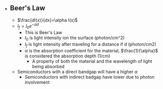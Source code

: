  - ## Beer's Law
	 - $\frac{dI(x)}{dx}=\alpha I(x)$
	 - $I_{f}=I_{0}e^{-\alpha d}$
		 - This is Beer's Law
		 - $I_{0}$ is light intensity ion the surface (photon/cm^2)
		 - $I_{f}$ is light intensity after traveling for a distance if d (photon/cm2)
		 - $\alpha$ is the absorption coefficient for the material, $\frac{1}{\alpha}$ is considered the absorption depth (1/cm)
			 - A property of both the material and the wavelength of light being absorbed
	 - Semiconductors with a direct bandgap will have a higher $\alpha$
		 - Semiconductors with indirect badgap have lower due to photon involvement